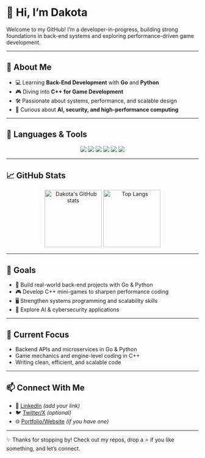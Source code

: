 # 👋 Hi, I’m Dakota  

Welcome to my GitHub! I’m a developer-in-progress, building strong foundations in back-end systems and exploring performance-driven game development.  

---

## 🚀 About Me
- 💻 Learning **Back-End Development** with **Go** and **Python**  
- 🎮 Diving into **C++ for Game Development**  
- 🛠 Passionate about systems, performance, and scalable design  
- 🌌 Curious about **AI, security, and high-performance computing**  

---

## 🧰 Languages & Tools  

<p align="center">
  <img src="https://img.shields.io/badge/Go-00ADD8?style=for-the-badge&logo=go&logoColor=white" />
  <img src="https://img.shields.io/badge/Python-3776AB?style=for-the-badge&logo=python&logoColor=white" />
  <img src="https://img.shields.io/badge/C++-00599C?style=for-the-badge&logo=cplusplus&logoColor=white" />
  <img src="https://img.shields.io/badge/SQL-336791?style=for-the-badge&logo=postgresql&logoColor=white" />
  <img src="https://img.shields.io/badge/Git-F05032?style=for-the-badge&logo=git&logoColor=white" />
  <img src="https://img.shields.io/badge/Linux-FCC624?style=for-the-badge&logo=linux&logoColor=black" />
</p>

---

## 📈 GitHub Stats  

<p align="center">
  <img src="https://github-readme-stats.vercel.app/api?username=dakotusofborg&show_icons=true&theme=radical" alt="Dakota's GitHub stats" height="150"/>
  <img src="https://github-readme-stats.vercel.app/api/top-langs/?username=dakotusofborg&layout=compact&theme=radical" alt="Top Langs" height="150"/>
</p>

---

## 🎯 Goals
- 🚀 Build real-world back-end projects with Go & Python  
- 🎮 Develop C++ mini-games to sharpen performance coding  
- 🖥️ Strengthen systems programming and scalability skills  
- 🤖 Explore AI & cybersecurity applications  

---

## 🌟 Current Focus
- Backend APIs and microservices in Go & Python  
- Game mechanics and engine-level coding in C++  
- Writing clean, efficient, and scalable code  

---

## 📫 Connect With Me
- 💼 [LinkedIn](#) *(add your link)*  
- 🐦 [Twitter/X](#) *(optional)*  
- 🌐 [Portfolio/Website](#) *(if you have one)*  

---

✨ Thanks for stopping by! Check out my repos, drop a ⭐ if you like something, and let’s connect.  
